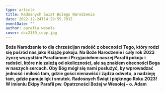 ```yaml
---
type: article
title: Radosnych Świąt Bożego Narodzenia
date: 2022-12-24T14:29:55.791Z
eventDate: ""
author: parafia wesoła
cover: dsc2189_copy.jpg
---
```

<!--StartFragment-->

**Boże Narodzenie to dla chrześcijan radość z obecności Tego, który rodzi się pośród nas jako Książę pokoju. Na Boże Narodzenie i cały rok 2023 życzę wszystkim Parafianom i Przyjaciołom naszej Parafii pokoju i radości, które nie zależą od okoliczności, ale są znakiem obecności Boga w naszych sercach. Oby Bóg mógł się nami posłużyć, by wprowadzać jedność i miłość tam, gdzie gości nienawiść i żądza odwetu, a nadzieję tam, gdzie panuje lęk i smutek. Radosnych Świąt i pięknego Roku 2023! W imieniu Ekipy Parafii pw. Opatrzności Bożej w Wesołej – o. Adam**

<!--EndFragment-->